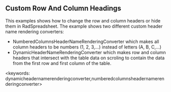 ## Custom Row And Column Headings ##

This examples shows how to change the row and column headers or hide them in RadSpreadsheet.
The example shows two different custom header name rendering converters:
 - NumberedColumnsHeaderNameRenderingConverter which makes all column headers to be numbers (1, 2, 3,...) instead of letters (A, B, C,...)
 - DynamicHeaderNameRenderingConverter which makes row and column headers that intersect with the table data on scroling to contain the data
   from the first row and first column of the table.

<keywords: dynamicheadernamerenderingconverter,numberedcolumnsheadernamerenderingconverter>